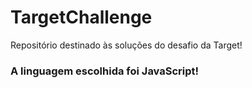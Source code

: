 # TargetChallenge
Repositório destinado às soluções do desafio da Target!

### A linguagem escolhida foi JavaScript!
